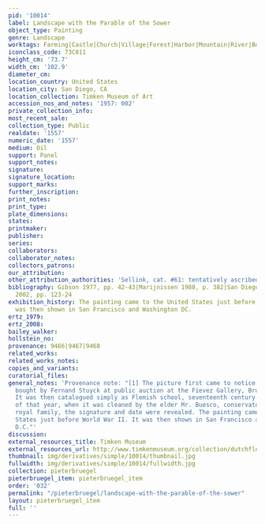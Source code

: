 ```yaml
---
pid: '10014'
label: Landscape with the Parable of the Sower
object_type: Painting
genre: Landscape
worktags: Farming|Castle|Church|Village|Forest|Harbor|Mountain|River|Boat
iconclass_code: 73C811
height_cm: '73.7'
width_cm: '102.9'
diameter_cm:
location_country: United States
location_city: San Diego, CA
location_collection: Timken Museum of Art
accession_nos_and_notes: '1957: 002'
private_collection_info:
most_recent_sale:
collection_type: Public
realdate: '1557'
numeric_date: '1557'
medium: Oil
support: Panel
support_notes:
signature:
signature_location:
support_marks:
further_inscription:
print_notes:
print_type:
plate_dimensions:
states:
printmaker:
publisher:
series:
collaborators:
collaborator_notes:
collectors_patrons:
our_attribution:
other_attribution_authorities: 'Sellink, cat. #61: tentatively ascribed, accepted.'
bibliography: Gibson 1977, pp. 42-43|Marijnissen 1988, p. 382|San Diego 1996, p. 11|Roberts-Jones
  2002, pp. 123-24
exhibition_history: The painting came to the United States just before World War II.  It
  was then shown in San Francisco and Washington DC.
ertz_1979:
ertz_2008:
bailey_walker:
hollstein_no:
provenance: 9466|9467|9468
related_works:
related_works_notes:
copies_and_variants:
curatorial_files:
general_notes: 'Provenance note: "[1] The picture first came to notice when it was
  bought by Fernand Stuyck at public auction at the Fievez Gallery, Brussels, in 1924.
  It was then catalogued simply as Flemish school, seventeenth century. In December
  of that year, when it was cleaned by the elder Mr. Buesco, conservator for the Belgian
  royal family, the signature and date were revealed. The painting came to the United
  States just before World War II. It was then shown in San Francisco and Washington,
  D.C."'
discussion:
external_resources_title: Timken Museum
external_resources_url: http://www.timkenmuseum.org/collection/dutchflemish/parable-sower-1557
thumbnail: img/derivatives/simple/10014/thumbnail.jpg
fullwidth: img/derivatives/simple/10014/fullwidth.jpg
collection: pieterbruegel
pieterbruegel_item: pieterbruegel_item
order: '032'
permalink: "/pieterbruegel/landscape-with-the-parable-of-the-sower"
layout: pieterbruegel_item
full: ''
---
```

